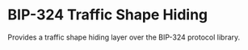 # BIP-324 Traffic Shape Hiding

Provides a traffic shape hiding layer over the BIP-324 protocol library.

